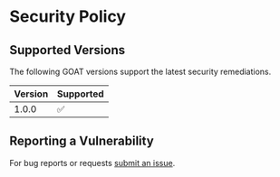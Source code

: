 # Security Policy

## Supported Versions

The following GOAT versions support the latest security remediations.

| Version | Supported          |
| ------- | ------------------ |
| 1.0.0   | :white_check_mark: |


## Reporting a Vulnerability

For bug reports or requests [submit an issue](https://github.com/stacksc/goat/issues).
